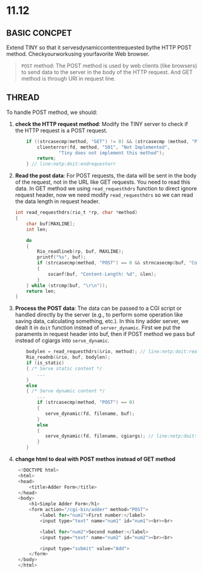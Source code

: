 # 11.12

## BASIC CONCPET

Extend TINY so that it servesdynamiccontentrequested bythe HTTP POST method. Checkyourworkusing yourfavorite Web browser.

> `POST` method:
The POST method is used by web clients (like browsers) to send data to the server in the body of the HTTP request. And GET method is through URI in request line.

## THREAD

To handle POST method, we should:

1. **check the HTTP request method**: Modify the TINY server to check if the HTTP request is a POST request.

    ```c
        if ((strcasecmp(method, "GET") != 0) && (strcasecmp (method, "POST") != 0)) { // line:netp:doit:beginrequesterr
            clienterror(fd, method, "501", "Not Implemented",
                    "Tiny does not implement this method");
            return;
        } // line:netp:doit:endrequesterr

    ```

2. **Read the post data**: For POST requests, the data will be sent in the body of the request, not in the URL like GET requests. You need to read this data. In GET method we using `read_requesthdrs` function to direct ignore request header, now we need modify `read_requesthdrs` so we can read the data length in request header.

    ```c
    int read_requesthdrs(rio_t *rp, char *method)
    {
        char buf[MAXLINE];
        int len;

        do
        {
            Rio_readlineb(rp, buf, MAXLINE);
            printf("%s", buf);
            if (strcasecmp(method, "POST") == 0 && strncasecmp(buf, "Content-Length:", 15) == 0)
            {
                sscanf(buf, "Content-Length: %d", &len);
            }
        } while (strcmp(buf, "\r\n"));
        return len;
    }
    ```

3. **Process the POST data**: The data can be passed to a CGI script or handled directly by the server (e.g., to perform some operation like saving data, calculating something, etc.). In this tiny adder server, we dealt it in `doit` function instead of `server_dynamic`. First we put the paraments in request header into buf, then if POST method we pass buf instead of cgiargs into `serve_dynamic`.

    ```c
        bodylen = read_requesthdrs(&rio, method); // line:netp:doit:readrequesthdrs
        Rio_readnb(&rio, buf, bodylen);
        if (is_static)
        { /* Serve static content */
            ...
        }
        else
        { /* Serve dynamic content */
            ...
            if (strcasecmp(method, "POST") == 0)
            {
               serve_dynamic(fd, filename, buf);
            }
            else
            {
               serve_dynamic(fd, filename, cgiargs); // line:netp:doit:servedynamic
            }
        }
    ```

4. **change html to deal with POST methos instead of GET method**

   ```c
    <!DOCTYPE html>
    <html>
    <head>
        <title>Adder Form</title>
    </head>
    <body> 
        <h1>Simple Adder Form</h1>
        <form action="/cgi-bin/adder" method="POST">
            <label for="num1">First number:</label>
            <input type="text" name="num1" id="num1"><br><br>

            <label for="num2">Second number:</label>
            <input type="text" name="num2" id="num2"><br><br>

            <input type="submit" value="Add">
        </form>
    </body>
    </html>
   ```